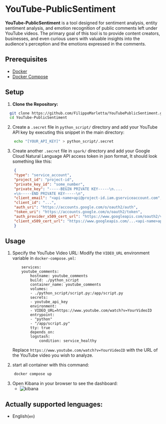 # YouTube-PublicSentiment

**YouTube-PublicSentiment** is a tool designed for sentiment analysis, entity sentiment analysis, and emotion recognition of public comments left under YouTube videos. The primary goal of this tool is to provide content creators, businesses, and even curious users with valuable insights into the audience's perception and the emotions expressed in the comments.

## Prerequisites

- [Docker](https://www.docker.com/get-started)
- [Docker Compose](https://docs.docker.com/compose/install/)


## Setup

1. **Clone the Repository:**
 ```bash
   git clone https://github.com/FilippoMarletta/YouTubePublicSentiment.git
   cd YouTube-PublicSentiment
```
2. Create a `.secret` file in `python_script/` directory and add your YouTube API key by executing this snippet in the main directory:
```bash
    echo "[YOUR_API_KEY]" > python_script/.secret
```
3. Create another `.secret` file in `spark/` directory and add your Google Cloud Natural Language API access token in json format, It should look something like this:
```json
    {
    "type": "service_account",
    "project_id": "project-id",
    "private_key_id": "some_number",
    "private_key": "-----BEGIN PRIVATE KEY-----\n....
    =\n-----END PRIVATE KEY-----\n",
    "client_email": "<api-name>api@project-id.iam.gserviceaccount.com",
    "client_id": "...",
    "auth_uri": "https://accounts.google.com/o/oauth2/auth",
    "token_uri": "https://accounts.google.com/o/oauth2/token",
    "auth_provider_x509_cert_url": "https://www.googleapis.com/oauth2/v1/certs",
    "client_x509_cert_url": "https://www.googleapis.com/...<api-name>api%40project-id.iam.gserviceaccount.com"
    }
```

## Usage
                              

1. Specify the YouTube Video URL:
   Modify the `VIDEO_URL` environment variable in `docker-compose.yml`:
    ```
        services:
        youtube_comments:
            hostname: youtube_comments
            build: ./python_script
            container_name: youtube_comments
            volumes:
            - ./python_script/script.py:/app/script.py
            secrets:
            - youtube_api_key
            environment:
            - VIDEO_URL=https://www.youtube.com/watch?v=YourVideoID
            entrypoint:
            - "python"
            - "/app/script.py"
            tty: true
            depends_on:
            logstash:
                condition: service_healthy
    ```
    Replace `https://www.youtube.com/watch?v=YourVideoID` with the URL of the YouTube video you wish to analyze.

2. start all container with this command:
```bash
    docker compose up
```
3. Open Kibana in your browser to see the dashboard:
    - ![kibana](https://127.0.0.1:5601)

## Actually supported lenguages:
- English(`en`)






